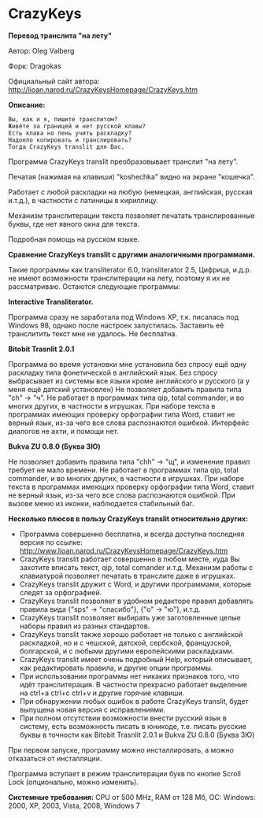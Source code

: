 # CrazyKeys
**Перевод транслита "на лету"**

Автор: Oleg Valberg

Форк: Dragokas

Официальный сайт автора: http://lioan.narod.ru/CrazyKeysHomepage/CrazyKeys.htm

**Описание:**
```
Вы, как и я, пишите транслитом?
Живёте за границей и нет русской клавы?
Есть клава но лень учить раскладку?
Надоело копировать и транслировать?
Тогда CrazyKeys translit для Вас.
```

Программа CrazyKeys translit преобразовывает транслит "на лету".

Печатая (нажимая на клавиши) "koshechka" видно на экране "кошечка".

Работает с любой раскладки на любую (немецкая, английская, русская и.т.д.), в частности с латиницы в кириллицу.

Механизм транслитерации текста позволяет печатать транслированные буквы, где нет явного окна для текста.

Подробная помощь на русском языке.


**Сравнение CrazyKeys translit с другими аналогичными программами.**

Такие программы как transliterator 6.0, transliterator 2.5, Цифрица, и.д.р. не имеют возможности транслитерации на лету, поэтому я их не рассматриваю. Остаются следующие программы:

**Interactive Transliterator.**

Программа сразу не заработала под Windows XP, т.к. писалась под Windows 98, однако после настроек запустилась.
Заставить её транслитить текст мне не удалось.
Не бесплатна.

**Bitobit Trasnlit 2.0.1**

Программа во время установки мне установила без спросу ещё одну раскладку типа фонетической в английский язык.
Без спросу выбрасывает из системы все языки кроме английского и русского (а у меня ещё датский установлен)
Не позволяет добавить правила типа "ch" -> "ч".
Не работает в программах типа qip, total commander, и во многих других, в частности в игрушках.
При наборе текста в программах имеющих проверку орфографии типа Word, ставит не верный язык, из-за чего все слова распознаются ошибкой.
Интерфейс диалогов не ахти, и помощи нет.

**Bukva ZU 0.8.0 (Буква ЗЮ)**

Не позволяет добавить правила типа "chh" -> "щ", и изменение правил требует не мало времени.
Не работает в программах типа qip, total commander, и во многих других, в частности в игрушках.
При наборе текста в программах имеющих проверку орфографии типа Word, ставит не верный язык, из-за чего все слова распознаются ошибкой.
При вызове меню из иконки, наблюдается стабильный баг.

**Несколько плюсов в пользу CrazyKeys translit относительно других:**

* Программа совершенно бесплатна, и всегда доступна последняя версия по ссылке: http://www.lioan.narod.ru/CrazyKeysHomepage/CrazyKeys.htm
* CrazyKeys translit работает совершенно в любом месте, куда Вы захотите вписать текст, qip, total comander и.т.д. Механизм работы с клавиатурой позволяет печатать в транслите даже в игрушках.
* CrazyKeys translit дружит с Word, и другими программами, которые следят за орфографией.
* CrazyKeys translit позволяет в удобном редакторе правил добавлять правила вида {"sps" -> "спасибо"}, {"o" -> "ю"}, и.т.д.
* CrazyKeys translit позволяет выбирать уже заготовленные целые наборы правил из разных стандартов.
* CrazyKeys translit также хорошо работает не только с английской раскладкой, но и с чешской, датской, сербской, французской, болгарской, и с любыми другими европейскими раскладками.
* CrazyKeys translit имеет очень подробный Help, который описывает, как редактировать правила, и другие опции программы.
* При использовании программы нет никаких признаков того, что идёт транслитерация. В частности прекрасно работает выделение на ctrl+a ctrl+c ctrl+v и другие горячие клавиши.
* При обнаружении любых ошибок в работе CrazyKeys translit, будет выпущена новая версия с исправлениями.
* При полном отсутствии возможности внести русский язык в систему, есть возможность писать в юникоде, т.е. писать русские буквы в точности как Bitobit Trasnlit 2.0.1 и Bukva ZU 0.8.0 (Буква ЗЮ)

При первом запуске, программу можно инсталлировать, а можно отказаться от инсталляции.

Программа вступает в режим транслитерации букв по кнопке Scroll Lock (опционально, можно изменить).

**Системные требования:**
CPU от 500 MHz, RAM от 128 Мб, ОС: Windows: 2000, XP, 2003, Vista, 2008, Windows 7
